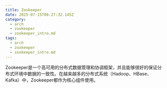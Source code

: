 ```yaml
---
title: Zookeeper
date: 2025-07-15T06:27:32.145Z
category:
  - arch
  - zookeeper
  - zookeeper_intro.md
tags:
  - arch
  - zookeeper
  - zookeeper_intro.md
---
```


Zookeeper是一个高可用的分布式数据管理和协调框架，并且能够很好的保证分布式环境中数据的一致性。在越来越多的分布式系统（Hadoop、HBase、Kafka）中，Zookeeper都作为核心组件使用。
